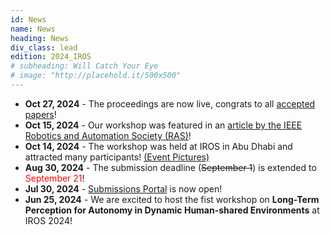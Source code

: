 ```yaml
---
id: News
name: News
heading: News
div_class: lead
edition: 2024_IROS
# subheading: Will Catch Your Eye
# image: "http://placehold.it/500x500"
---
```

* <strong> Oct 27, 2024</strong> - The proceedings are now live, congrats to all [accepted papers](#/features/07-accpeted-papers)!
* <strong> Oct 15, 2024</strong> - Our workshop was featured in an [article by the IEEE Robotics and Automation Society (RAS)](https://www.linkedin.com/feed/update/urn:li:activity:7251733080002936835/)!
* <strong>Oct 14, 2024</strong> - The workshop was held at IROS in Abu Dhabi and attracted many participants! [(Event Pictures)](#/features/03-event-pictures)
* <strong>Aug 30, 2024</strong> - The submission deadline (~~September 1~~) is extended to <span style="color:red;">September 21</span>!
* <strong>Jul 30, 2024</strong> - [Submissions Portal](#/features/04-call-for-papers) is now open!
* <strong>Jun 25, 2024</strong> - We are excited to host the fist workshop on <strong>Long-Term Perception for Autonomy in Dynamic Human-shared Environments</strong> at IROS 2024!
